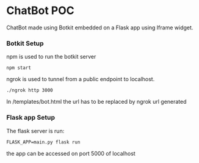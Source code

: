 # ChatBot POC
ChatBot made using Botkit embedded on a Flask app using Iframe widget.

### Botkit Setup
npm is used to run the botkit server 

~~~
npm start
~~~

ngrok is used to tunnel from a public endpoint to localhost.
~~~
./ngrok http 3000
~~~
In  /templates/bot.html the url has to be replaced by ngrok url generated

### Flask app Setup

The flask server is run:
~~~
FLASK_APP=main.py flask run
~~~
the app can be accessed on port 5000 of localhost
